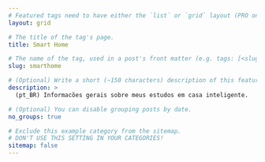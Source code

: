 ```yaml
---
# Featured tags need to have either the `list` or `grid` layout (PRO only).
layout: grid

# The title of the tag's page.
title: Smart Home

# The name of the tag, used in a post's front matter (e.g. tags: [<slug>]).
slug: smarthome

# (Optional) Write a short (~150 characters) description of this featured tag.
description: >
  (pt_BR) Informacões gerais sobre meus estudos em casa inteligente.

# (Optional) You can disable grouping posts by date.
no_groups: true

# Exclude this example category from the sitemap.
# DON'T USE THIS SETTING IN YOUR CATEGORIES!
sitemap: false
---
```

